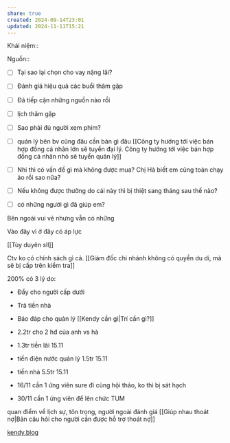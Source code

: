 ```yaml
---
share: true
created: 2024-09-14T23:01
updated: 2024-11-11T15:21
---
```

Khái niệm:: 

Nguồn:: 
- [ ] Tại sao lại chọn cho vay nặng lãi? 
- [ ] Đánh giá hiệu quả các buổi thăm gặp
- [ ] Đã tiếp cận những nguồn nào rồi
- [ ] lịch thăm gặp
- [ ] Sao phải đủ người xem phim? 
- [ ] quản lý bên bv cũng đâu cần bán gì đâu [[Công ty hướng tới việc bán hợp đồng cá nhân lớn sẽ tuyển đại lý. Công ty hướng tới việc bán hợp đồng cá nhân nhỏ sẽ tuyển quản lý]]
- [ ] Nhi thì có vấn đề gì mà không được mua? Chị Hà biết em cũng toàn chạy ảo rồi sao nữa? 
- [ ] Nếu không được thưởng do cái này thì bị thiệt sang tháng sau thế nào? 
- [ ] có những người gì đã giúp em? 

  
Bên ngoài vui vẻ nhưng vẫn có những  
  
Vào đây vì ở đây có áp lực  
  
[[Tùy duyên sll]]
  
Ctv ko có chính sách gì cả. [[Giám đốc chi nhánh không có quyền du di, mà sẽ bị cấp trên kiểm tra]]
  
200% có 3 lý do:
- Đẩy cho người cấp dưới
- Trả tiền nhà
- Báo đáp cho quản lý
[[Kendy cần gì|Trí cần gì?]]

- 2.2tr cho 2 hđ của anh vs hà
- 1.3tr tiền lãi 15.11
- tiền điện nước quản lý 1.5tr 15.11
- tiền nhà 5.5tr 15.11

- 16/11 cần 1 ứng viên sure đi cùng hội thảo, ko thì bị sát hạch
- 30/11 cần 1 ứng viên để lên chức TUM

quan điểm về lịch sự, tôn trọng, người ngoài đánh giá
[[Giúp nhau thoát nợ|Bản câu hỏi cho người cần được hỗ trợ thoát nợ]]

[kendy.blog](https://dohangminhtri.com/)
